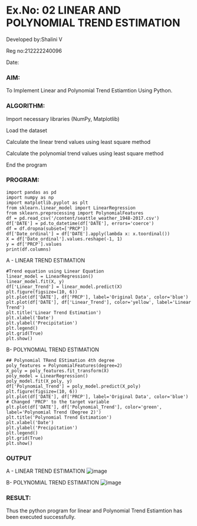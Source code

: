 # Ex.No: 02 LINEAR AND POLYNOMIAL TREND ESTIMATION
Developed by:Shalini V


Reg no:212222240096





Date:
### AIM:
To Implement Linear and Polynomial Trend Estiamtion Using Python.

### ALGORITHM:
Import necessary libraries (NumPy, Matplotlib)

Load the dataset

Calculate the linear trend values using least square method

Calculate the polynomial trend values using least square method

End the program
### PROGRAM:
```
import pandas as pd
import numpy as np
import matplotlib.pyplot as plt
from sklearn.linear_model import LinearRegression
from sklearn.preprocessing import PolynomialFeatures
df = pd.read_csv('/content/seattle_weather_1948-2017.csv')
df['DATE'] = pd.to_datetime(df['DATE'], errors='coerce')
df = df.dropna(subset=['PRCP'])
df['Date_ordinal'] = df['DATE'].apply(lambda x: x.toordinal())
X = df['Date_ordinal'].values.reshape(-1, 1)
y = df['PRCP'].values
print(df.columns)
```
A - LINEAR TREND ESTIMATION
```
#Trend equation using Linear Equation
linear_model = LinearRegression()
linear_model.fit(X, y)
df['Linear_Trend'] = linear_model.predict(X)
plt.figure(figsize=(10, 6))
plt.plot(df['DATE'], df['PRCP'], label='Original Data', color='blue')  
plt.plot(df['DATE'], df['Linear_Trend'], color='yellow', label='Linear Trend')
plt.title('Linear Trend Estimation')
plt.xlabel('Date')
plt.ylabel('Precipitation')
plt.legend()
plt.grid(True)
plt.show()
```

B- POLYNOMIAL TREND ESTIMATION
```
## Polynomial TRend EStimation 4th degree
poly_features = PolynomialFeatures(degree=2)
X_poly = poly_features.fit_transform(X)
poly_model = LinearRegression()
poly_model.fit(X_poly, y)
df['Polynomial_Trend'] = poly_model.predict(X_poly)
plt.figure(figsize=(10, 6))
plt.plot(df['DATE'], df['PRCP'], label='Original Data', color='blue')  # Changed 'PRCP' to the target variable
plt.plot(df['DATE'], df['Polynomial_Trend'], color='green', label='Polynomial Trend (Degree 2)')
plt.title('Polynomial Trend Estimation')
plt.xlabel('Date')
plt.ylabel('Precipitation')
plt.legend()
plt.grid(True)
plt.show()
```

### OUTPUT
A - LINEAR TREND ESTIMATION
![image](https://github.com/user-attachments/assets/0db73474-7a0d-468a-97dc-f024919214b9)


B- POLYNOMIAL TREND ESTIMATION
![image](https://github.com/user-attachments/assets/8fd6bfd6-1e84-4983-b1aa-8e2380499122)


### RESULT:
Thus the python program for linear and Polynomial Trend Estiamtion has been executed successfully.
